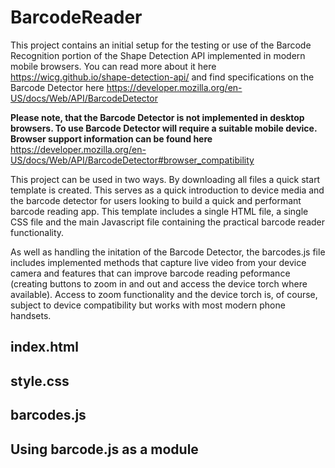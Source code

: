 # BarcodeReader

This project contains an initial setup for the testing or use of the Barcode Recognition portion of the Shape Detection API implemented in modern mobile browsers. You can read more about it here https://wicg.github.io/shape-detection-api/ and find specifications on the Barcode Detector here https://developer.mozilla.org/en-US/docs/Web/API/BarcodeDetector

**Please note, that the Barcode Detector is not implemented in desktop browsers. To use Barcode Detector will require a suitable mobile device. Browser support information can be found here** https://developer.mozilla.org/en-US/docs/Web/API/BarcodeDetector#browser_compatibility

This project can be used in two ways. By downloading all files a quick start template is created. This serves as a quick introduction to device media and the barcode detector for users looking to build a quick and performant barcode reading app. This template includes a single HTML file, a single CSS file and the main Javascript file containing the practical barcode reader functionality.

As well as handling the initation of the Barcode Detector, the barcodes.js file includes implemented methods that capture live video from your device camera and features that can improve barcode reading peformance (creating buttons to zoom in and out and access the device torch where available). Access to zoom functionality and the device torch is, of course, subject to device compatibility but works with most modern phone handsets.

## index.html

## style.css

## barcodes.js

## Using barcode.js as a module
